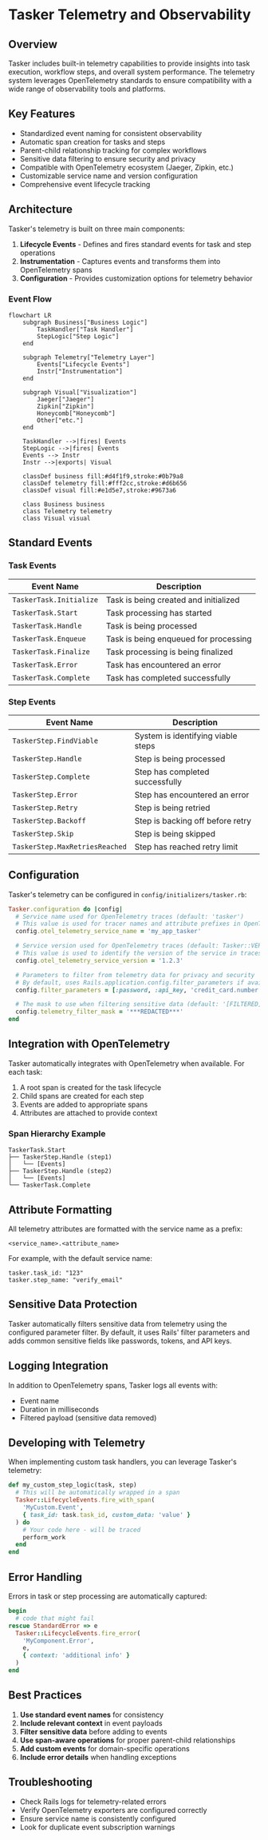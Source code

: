# Tasker Telemetry and Observability

## Overview

Tasker includes built-in telemetry capabilities to provide insights into task execution, workflow steps, and overall system performance. The telemetry system leverages OpenTelemetry standards to ensure compatibility with a wide range of observability tools and platforms.

## Key Features

- Standardized event naming for consistent observability
- Automatic span creation for tasks and steps
- Parent-child relationship tracking for complex workflows
- Sensitive data filtering to ensure security and privacy
- Compatible with OpenTelemetry ecosystem (Jaeger, Zipkin, etc.)
- Customizable service name and version configuration
- Comprehensive event lifecycle tracking

## Architecture

Tasker's telemetry is built on three main components:

1. **Lifecycle Events** - Defines and fires standard events for task and step operations
2. **Instrumentation** - Captures events and transforms them into OpenTelemetry spans
3. **Configuration** - Provides customization options for telemetry behavior

### Event Flow

```mermaid
flowchart LR
    subgraph Business["Business Logic"]
        TaskHandler["Task Handler"]
        StepLogic["Step Logic"]
    end

    subgraph Telemetry["Telemetry Layer"]
        Events["Lifecycle Events"]
        Instr["Instrumentation"]
    end

    subgraph Visual["Visualization"]
        Jaeger["Jaeger"]
        Zipkin["Zipkin"]
        Honeycomb["Honeycomb"]
        Other["etc."]
    end

    TaskHandler -->|fires| Events
    StepLogic -->|fires| Events
    Events --> Instr
    Instr -->|exports| Visual

    classDef business fill:#d4f1f9,stroke:#0b79a8
    classDef telemetry fill:#fff2cc,stroke:#d6b656
    classDef visual fill:#e1d5e7,stroke:#9673a6

    class Business business
    class Telemetry telemetry
    class Visual visual
```

## Standard Events

### Task Events

| Event Name | Description |
|------------|-------------|
| `TaskerTask.Initialize` | Task is being created and initialized |
| `TaskerTask.Start` | Task processing has started |
| `TaskerTask.Handle` | Task is being processed |
| `TaskerTask.Enqueue` | Task is being enqueued for processing |
| `TaskerTask.Finalize` | Task processing is being finalized |
| `TaskerTask.Error` | Task has encountered an error |
| `TaskerTask.Complete` | Task has completed successfully |

### Step Events

| Event Name | Description |
|------------|-------------|
| `TaskerStep.FindViable` | System is identifying viable steps |
| `TaskerStep.Handle` | Step is being processed |
| `TaskerStep.Complete` | Step has completed successfully |
| `TaskerStep.Error` | Step has encountered an error |
| `TaskerStep.Retry` | Step is being retried |
| `TaskerStep.Backoff` | Step is backing off before retry |
| `TaskerStep.Skip` | Step is being skipped |
| `TaskerStep.MaxRetriesReached` | Step has reached retry limit |

## Configuration

Tasker's telemetry can be configured in `config/initializers/tasker.rb`:

```ruby
Tasker.configuration do |config|
  # Service name used for OpenTelemetry traces (default: 'tasker')
  # This value is used for tracer names and attribute prefixes in OpenTelemetry telemetry
  config.otel_telemetry_service_name = 'my_app_tasker'

  # Service version used for OpenTelemetry traces (default: Tasker::VERSION)
  # This value is used to identify the version of the service in traces
  config.otel_telemetry_service_version = '1.2.3'

  # Parameters to filter from telemetry data for privacy and security
  # By default, uses Rails.application.config.filter_parameters if available, or a predefined list
  config.filter_parameters = [:password, :api_key, 'credit_card.number', /token/i]

  # The mask to use when filtering sensitive data (default: '[FILTERED]')
  config.telemetry_filter_mask = '***REDACTED***'
end
```

## Integration with OpenTelemetry

Tasker automatically integrates with OpenTelemetry when available. For each task:

1. A root span is created for the task lifecycle
2. Child spans are created for each step
3. Events are added to appropriate spans
4. Attributes are attached to provide context

### Span Hierarchy Example

```
TaskerTask.Start
├── TaskerStep.Handle (step1)
│   └── [Events]
├── TaskerStep.Handle (step2)
│   └── [Events]
└── TaskerTask.Complete
```

## Attribute Formatting

All telemetry attributes are formatted with the service name as a prefix:

```
<service_name>.<attribute_name>
```

For example, with the default service name:

```
tasker.task_id: "123"
tasker.step_name: "verify_email"
```

## Sensitive Data Protection

Tasker automatically filters sensitive data from telemetry using the configured parameter filter. By default, it uses Rails' filter parameters and adds common sensitive fields like passwords, tokens, and API keys.

## Logging Integration

In addition to OpenTelemetry spans, Tasker logs all events with:
- Event name
- Duration in milliseconds
- Filtered payload (sensitive data removed)

## Developing with Telemetry

When implementing custom task handlers, you can leverage Tasker's telemetry:

```ruby
def my_custom_step_logic(task, step)
  # This will be automatically wrapped in a span
  Tasker::LifecycleEvents.fire_with_span(
    'MyCustom.Event',
    { task_id: task.task_id, custom_data: 'value' }
  ) do
    # Your code here - will be traced
    perform_work
  end
end
```

## Error Handling

Errors in task or step processing are automatically captured:

```ruby
begin
  # code that might fail
rescue StandardError => e
  Tasker::LifecycleEvents.fire_error(
    'MyComponent.Error',
    e,
    { context: 'additional info' }
  )
end
```

## Best Practices

1. **Use standard event names** for consistency
2. **Include relevant context** in event payloads
3. **Filter sensitive data** before adding to events
4. **Use span-aware operations** for proper parent-child relationships
5. **Add custom events** for domain-specific operations
6. **Include error details** when handling exceptions

## Troubleshooting

- Check Rails logs for telemetry-related errors
- Verify OpenTelemetry exporters are configured correctly
- Ensure service name is consistently configured
- Look for duplicate event subscription warnings

